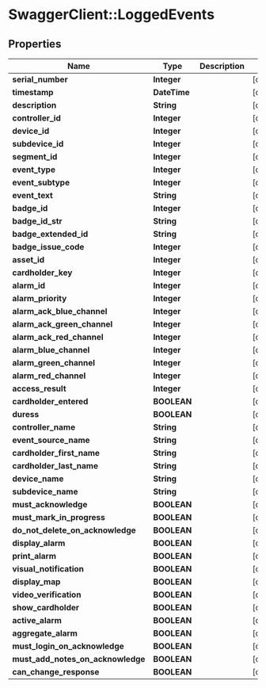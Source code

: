 # SwaggerClient::LoggedEvents

## Properties
Name | Type | Description | Notes
------------ | ------------- | ------------- | -------------
**serial_number** | **Integer** |  | [optional] 
**timestamp** | **DateTime** |  | [optional] 
**description** | **String** |  | [optional] 
**controller_id** | **Integer** |  | [optional] 
**device_id** | **Integer** |  | [optional] 
**subdevice_id** | **Integer** |  | [optional] 
**segment_id** | **Integer** |  | [optional] 
**event_type** | **Integer** |  | [optional] 
**event_subtype** | **Integer** |  | [optional] 
**event_text** | **String** |  | [optional] 
**badge_id** | **Integer** |  | [optional] 
**badge_id_str** | **String** |  | [optional] 
**badge_extended_id** | **String** |  | [optional] 
**badge_issue_code** | **Integer** |  | [optional] 
**asset_id** | **Integer** |  | [optional] 
**cardholder_key** | **Integer** |  | [optional] 
**alarm_id** | **Integer** |  | [optional] 
**alarm_priority** | **Integer** |  | [optional] 
**alarm_ack_blue_channel** | **Integer** |  | [optional] 
**alarm_ack_green_channel** | **Integer** |  | [optional] 
**alarm_ack_red_channel** | **Integer** |  | [optional] 
**alarm_blue_channel** | **Integer** |  | [optional] 
**alarm_green_channel** | **Integer** |  | [optional] 
**alarm_red_channel** | **Integer** |  | [optional] 
**access_result** | **Integer** |  | [optional] 
**cardholder_entered** | **BOOLEAN** |  | [optional] 
**duress** | **BOOLEAN** |  | [optional] 
**controller_name** | **String** |  | [optional] 
**event_source_name** | **String** |  | [optional] 
**cardholder_first_name** | **String** |  | [optional] 
**cardholder_last_name** | **String** |  | [optional] 
**device_name** | **String** |  | [optional] 
**subdevice_name** | **String** |  | [optional] 
**must_acknowledge** | **BOOLEAN** |  | [optional] 
**must_mark_in_progress** | **BOOLEAN** |  | [optional] 
**do_not_delete_on_acknowledge** | **BOOLEAN** |  | [optional] 
**display_alarm** | **BOOLEAN** |  | [optional] 
**print_alarm** | **BOOLEAN** |  | [optional] 
**visual_notification** | **BOOLEAN** |  | [optional] 
**display_map** | **BOOLEAN** |  | [optional] 
**video_verification** | **BOOLEAN** |  | [optional] 
**show_cardholder** | **BOOLEAN** |  | [optional] 
**active_alarm** | **BOOLEAN** |  | [optional] 
**aggregate_alarm** | **BOOLEAN** |  | [optional] 
**must_login_on_acknowledge** | **BOOLEAN** |  | [optional] 
**must_add_notes_on_acknowledge** | **BOOLEAN** |  | [optional] 
**can_change_response** | **BOOLEAN** |  | [optional] 

